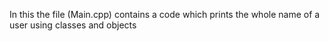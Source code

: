 In this the file (Main.cpp)  contains a code which prints the whole name of a user using classes and objects 